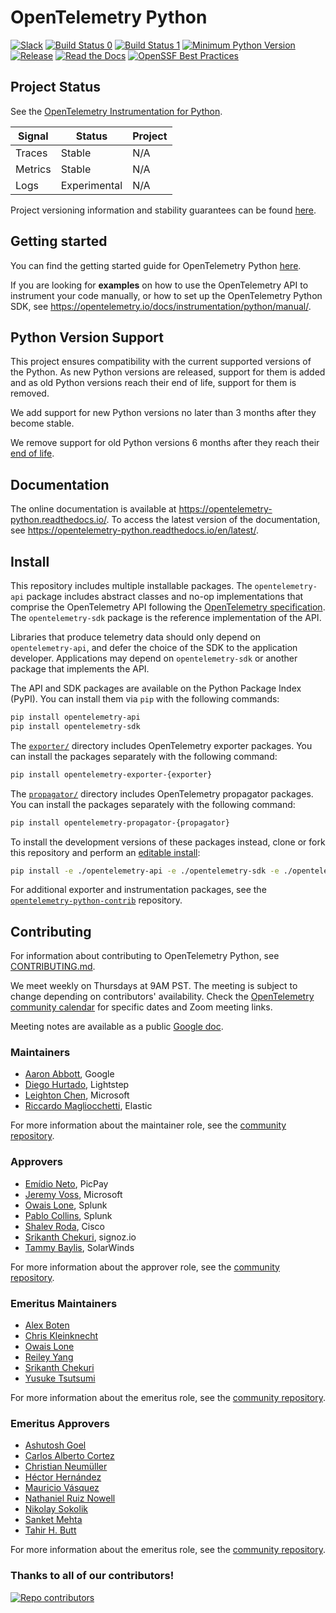 # OpenTelemetry Python
[![Slack](https://img.shields.io/badge/slack-@cncf/otel/python-brightgreen.svg?logo=slack)](https://cloud-native.slack.com/archives/C01PD4HUVBL)
[![Build Status 0](https://github.com/open-telemetry/opentelemetry-python/actions/workflows/test_0.yml/badge.svg?branch=main)](https://github.com/open-telemetry/opentelemetry-python/actions/workflows/test_0.yml)
[![Build Status 1](https://github.com/open-telemetry/opentelemetry-python/actions/workflows/test_1.yml/badge.svg?branch=main)](https://github.com/open-telemetry/opentelemetry-python/actions/workflows/test_1.yml)
[![Minimum Python Version](https://img.shields.io/badge/python-3.9+-blue.svg)](https://www.python.org/downloads/)
[![Release](https://img.shields.io/github/v/release/open-telemetry/opentelemetry-python?include_prereleases&style=)](https://github.com/open-telemetry/opentelemetry-python/releases/)
[![Read the Docs](https://readthedocs.org/projects/opentelemetry-python/badge/?version=latest)](https://opentelemetry-python.readthedocs.io/en/latest/)
[![OpenSSF Best Practices](https://www.bestpractices.dev/projects/11060/badge)](https://www.bestpractices.dev/projects/11060)

## Project Status

See the [OpenTelemetry Instrumentation for Python](https://opentelemetry.io/docs/instrumentation/python/#status-and-releases).

| Signal  | Status       | Project |
| ------- | ------------ | ------- |
| Traces  | Stable       | N/A     |
| Metrics | Stable       | N/A     |
| Logs    | Experimental | N/A     |

Project versioning information and stability guarantees can be found [here](./rationale.md#versioning-and-releasing).

## Getting started

You can find the getting started guide for OpenTelemetry Python [here](https://opentelemetry.io/docs/instrumentation/python/getting-started/).

If you are looking for **examples** on how to use the OpenTelemetry API to
instrument your code manually, or how to set up the OpenTelemetry
Python SDK, see https://opentelemetry.io/docs/instrumentation/python/manual/.

## Python Version Support

This project ensures compatibility with the current supported versions of the Python. As new Python versions are released, support for them is added and
as old Python versions reach their end of life, support for them is removed.

We add support for new Python versions no later than 3 months after they become stable.

We remove support for old Python versions 6 months after they reach their [end of life](https://devguide.python.org/devcycle/#end-of-life-branches).


## Documentation

The online documentation is available at https://opentelemetry-python.readthedocs.io/.
To access the latest version of the documentation, see
https://opentelemetry-python.readthedocs.io/en/latest/.

## Install

This repository includes multiple installable packages. The `opentelemetry-api`
package includes abstract classes and no-op implementations that comprise the OpenTelemetry API following the
[OpenTelemetry specification](https://github.com/open-telemetry/opentelemetry-specification).
The `opentelemetry-sdk` package is the reference implementation of the API.

Libraries that produce telemetry data should only depend on `opentelemetry-api`,
and defer the choice of the SDK to the application developer. Applications may
depend on `opentelemetry-sdk` or another package that implements the API.

The API and SDK packages are available on the Python Package Index (PyPI). You can install them via `pip` with the following commands:

```sh
pip install opentelemetry-api
pip install opentelemetry-sdk
```

The
[`exporter/`](https://github.com/open-telemetry/opentelemetry-python/tree/main/exporter)
directory includes OpenTelemetry exporter packages. You can install the packages separately with the following command:

```sh
pip install opentelemetry-exporter-{exporter}
```

The
[`propagator/`](https://github.com/open-telemetry/opentelemetry-python/tree/main/propagator)
directory includes OpenTelemetry propagator packages. You can install the packages separately with the following command:

```sh
pip install opentelemetry-propagator-{propagator}
```

To install the development versions of these packages instead, clone or fork
this repository and perform an [editable
install](https://pip.pypa.io/en/stable/reference/pip_install/#editable-installs):

```sh
pip install -e ./opentelemetry-api -e ./opentelemetry-sdk -e ./opentelemetry-semantic-conventions
```

For additional exporter and instrumentation packages, see the 
[`opentelemetry-python-contrib`](https://github.com/open-telemetry/opentelemetry-python-contrib) repository.

## Contributing

For information about contributing to OpenTelemetry Python, see [CONTRIBUTING.md](CONTRIBUTING.md).

We meet weekly on Thursdays at 9AM PST. The meeting is subject to change depending on contributors' availability. Check the [OpenTelemetry community calendar](https://calendar.google.com/calendar/embed?src=c_2bf73e3b6b530da4babd444e72b76a6ad893a5c3f43cf40467abc7a9a897f977%40group.calendar.google.com) for specific dates and Zoom meeting links.

Meeting notes are available as a public [Google doc](https://docs.google.com/document/d/1CIMGoIOZ-c3-igzbd6_Pnxx1SjAkjwqoYSUWxPY8XIs/edit).

### Maintainers

- [Aaron Abbott](https://github.com/aabmass), Google
- [Diego Hurtado](https://github.com/ocelotl), Lightstep
- [Leighton Chen](https://github.com/lzchen), Microsoft
- [Riccardo Magliocchetti](https://github.com/xrmx), Elastic

For more information about the maintainer role, see the [community repository](https://github.com/open-telemetry/community/blob/main/guides/contributor/membership.md#maintainer).

### Approvers

- [Emídio Neto](https://github.com/emdneto), PicPay
- [Jeremy Voss](https://github.com/jeremydvoss), Microsoft
- [Owais Lone](https://github.com/owais), Splunk
- [Pablo Collins](https://github.com/pmcollins), Splunk
- [Shalev Roda](https://github.com/shalevr), Cisco
- [Srikanth Chekuri](https://github.com/srikanthccv), signoz.io
- [Tammy Baylis](https://github.com/tammy-baylis-swi), SolarWinds

For more information about the approver role, see the [community repository](https://github.com/open-telemetry/community/blob/main/guides/contributor/membership.md#approver).

### Emeritus Maintainers

- [Alex Boten](https://github.com/codeboten)
- [Chris Kleinknecht](https://github.com/c24t)
- [Owais Lone](https://github.com/owais)
- [Reiley Yang](https://github.com/reyang)
- [Srikanth Chekuri](https://github.com/srikanthccv)
- [Yusuke Tsutsumi](https://github.com/toumorokoshi)

For more information about the emeritus role, see the [community repository](https://github.com/open-telemetry/community/blob/main/guides/contributor/membership.md#emeritus-maintainerapprovertriager).

### Emeritus Approvers

- [Ashutosh Goel](https://github.com/ashu658)
- [Carlos Alberto Cortez](https://github.com/carlosalberto)
- [Christian Neumüller](https://github.com/Oberon00)
- [Héctor Hernández](https://github.com/hectorhdzg)
- [Mauricio Vásquez](https://github.com/mauriciovasquezbernal)
- [Nathaniel Ruiz Nowell](https://github.com/NathanielRN)
- [Nikolay Sokolik](https://github.com/oxeye-nikolay)
- [Sanket Mehta](https://github.com/sanketmehta28)
- [Tahir H. Butt](https://github.com/majorgreys)

For more information about the emeritus role, see the [community repository](https://github.com/open-telemetry/community/blob/main/guides/contributor/membership.md#emeritus-maintainerapprovertriager).

### Thanks to all of our contributors!

<a href="https://github.com/open-telemetry/opentelemetry-python/graphs/contributors">
  <img alt="Repo contributors" src="https://contrib.rocks/image?repo=open-telemetry/opentelemetry-python" />
</a>
